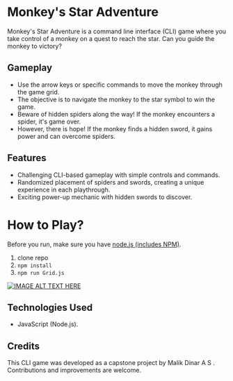 # Monkey's Star Adventure

Monkey's Star Adventure is a command line interface (CLI) game where you take control of a monkey on a quest to reach the star. Can you guide the monkey to victory?

## Gameplay

- Use the arrow keys or specific commands to move the monkey through the game grid.
- The objective is to navigate the monkey to the star symbol to win the game.
- Beware of hidden spiders along the way! If the monkey encounters a spider, it's game over.
- However, there is hope! If the monkey finds a hidden sword, it gains power and can overcome spiders.

## Features

- Challenging CLI-based gameplay with simple controls and commands.
- Randomized placement of spiders and swords, creating a unique experience in each playthrough.
- Exciting power-up mechanic with hidden swords to discover.

# How to Play?

Before you run, make sure you have [node.js (includes NPM)](https://nodejs.org/en/download/).

1. clone repo
2. `npm install`
3. `npm run Grid.js` 

[![IMAGE ALT TEXT HERE](https://img.youtube.com/vi/zpxz0xdK2c4/0.jpg)](https://www.youtube.com/watch?v=zpxz0xdK2c4)

## Technologies Used

- JavaScript (Node.js).

## Credits

This CLI game was developed as a capstone project by Malik Dinar A S . Contributions and improvements are welcome.
